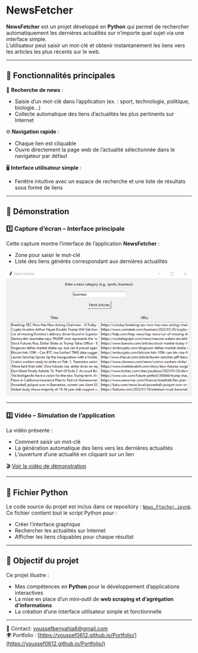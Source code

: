 # NewsFetcher

**NewsFetcher** est un projet développé en **Python** qui permet de rechercher automatiquement les dernières actualités sur n’importe quel sujet via une interface simple.  
L’utilisateur peut saisir un mot-clé et obtenir instantanément les liens vers les articles les plus récents sur le web.

---

## 🚀 Fonctionnalités principales

📰 **Recherche de news** :  
- Saisie d’un mot-clé dans l’application (ex. : sport, technologie, politique, biologie…)  
- Collecte automatique des liens d’actualités les plus pertinents sur Internet  

🌐 **Navigation rapide** :  
- Chaque lien est cliquable  
- Ouvre directement la page web de l’actualité sélectionnée dans le navigateur par défaut  

🖥️ **Interface utilisateur simple** :  
- Fenêtre intuitive avec un espace de recherche et une liste de résultats sous forme de liens  

---

## 🎥 Démonstration

### 1️⃣ Capture d’écran – Interface principale
Cette capture montre l’interface de l’application **NewsFetcher** :  
- Zone pour saisir le mot-clé  
- Liste des liens générés correspondant aux dernières actualités  

![Interface NewsFetcher](news_fetcher.png)

---

### 2️⃣ Vidéo – Simulation de l’application
La vidéo présente :  
- Comment saisir un mot-clé  
- La génération automatique des liens vers les dernières actualités  
- L’ouverture d’une actualité en cliquant sur un lien  

🎬 [Voir la vidéo de démonstration](news_video.mp4)

---

## 📂 Fichier Python
Le code source du projet est inclus dans ce repository : [`News_Ftecher.ipynb`](News_Ftecher.ipynb).  
Ce fichier contient tout le script Python pour :  
- Créer l’interface graphique  
- Rechercher les actualités sur Internet  
- Afficher les liens cliquables pour chaque résultat  

---

## 🎯 Objectif du projet
Ce projet illustre :  
- Mes compétences en **Python** pour le développement d’applications interactives  
- La mise en place d’un mini‑outil de **web scraping et d’agrégation d’informations**  
- La création d’une interface utilisateur simple et fonctionnelle  

---

📧 Contact: youssefbenyahia6@gmail.com  
🌍 Portfolio : [https://youssef0612.github.io/Portfolio/](https://youssef0612.github.io/Portfolio/)
